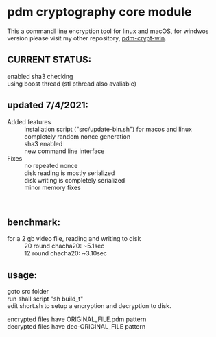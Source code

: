 <h1>pdm cryptography core module</h1>
<p>
This a commandl line encryption tool for linux and macOS, for windwos version please visit my other repository, <a href="https://github.com/2042Third/pdm-crypt-win" target="_blank">pdm-crypt-win</a>.
</p>
<h2>CURRENT STATUS:</h2>
enabled sha3 checking<br />
using boost thread (stl pthread also avaliable)<br />
<h2>updated 7/4/2021: </h2>
<dl>
<dt>Added features</dt>
<dd>installation script ("src/update-bin.sh") for macos and linux</dd>
<dd>completely random nonce generation</dd>
<dd>sha3 enabled</dd>
<dd>new command line interface</dd>
<dt>Fixes</dt>
  <dd>no repeated nonce</dd>
  <dd>disk reading is mostly serialized</dd>
  <dd>disk writing is completely serialized</dd>
  <dd>minor memory fixes</dd>
</dl>
<br />
<h2>benchmark:</h2>
<dl>
<dt>for a 2 gb video file, reading and writing to disk </dt>
<dd>20 round chacha20: ~5.1sec </dd>
<dd>12 round chacha20: ~3.10sec </dd>
  <dl>
<h2>usage:</h2>
<p>
goto src folder<br />
run shall script "sh build_t"<br />
edit short.sh to setup a encryption and decryption to disk.<br />
</p>
<p>
encrypted files have ORIGINAL_FILE.pdm pattern<br />
decrypted files have dec-ORIGINAL_FILE pattern<br />
</p>

